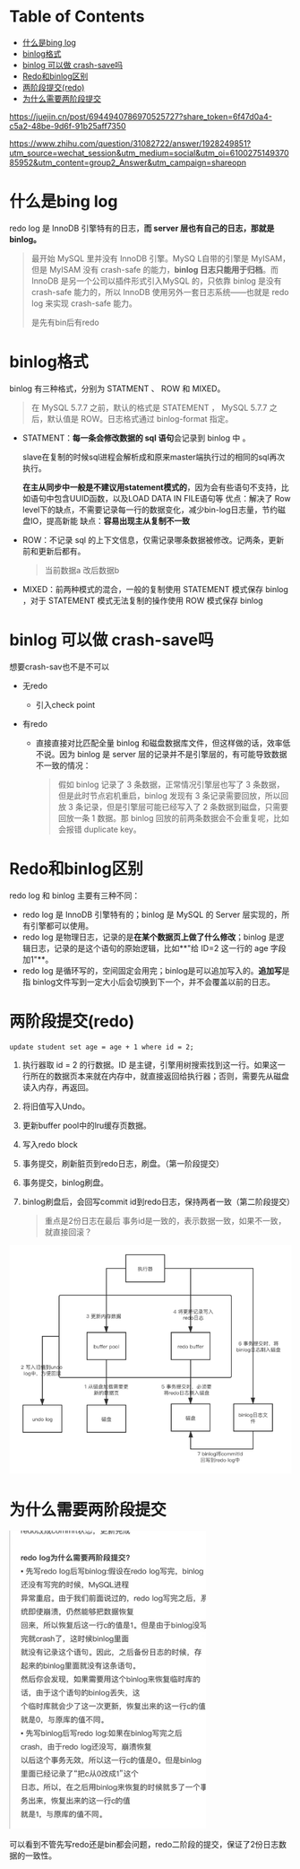# Table of Contents

* [什么是bing log](#什么是bing-log)
* [binlog格式](#binlog格式)
* [binlog 可以做 crash-save吗](#binlog-可以做-crash-save吗)
* [Redo和binlog区别](#redo和binlog区别)
* [两阶段提交(redo)](#两阶段提交redo)
* [为什么需要两阶段提交](#为什么需要两阶段提交)


https://juejin.cn/post/6944940786970525727?share_token=6f47d0a4-c5a2-48be-9d6f-91b25aff7350

https://www.zhihu.com/question/31082722/answer/1928249851?utm_source=wechat_session&utm_medium=social&utm_oi=610027514937085952&utm_content=group2_Answer&utm_campaign=shareopn

# 什么是bing log

redo log 是 InnoDB 引擎特有的日志，**而 server 层也有自己的日志，那就是 binlog。**



> 最开始 MySQL 里并没有 InnoDB 引擎。MySQ L自带的引擎是 MyISAM，但是 MyISAM 没有 crash-safe 的能力，**binlog 日志只能用于归档**。而 InnoDB 是另一个公司以插件形式引入MySQL 的，只依靠 binlog 是没有 crash-safe 能力的，所以 InnoDB 使用另外一套日志系统——也就是 redo log 来实现 crash-safe 能力。
>
> 是先有bin后有redo



# binlog格式

binlog 有三种格式，分别为 STATMENT 、 ROW 和 MIXED。

> 在 MySQL 5.7.7 之前，默认的格式是 STATEMENT ， MySQL 5.7.7 之后，默认值是 ROW。日志格式通过 binlog-format 指定。

+ STATMENT：**每一条会修改数据的 sql 语句**会记录到 binlog 中  。 

  slave在复制的时候sql进程会解析成和原来master端执行过的相同的sql再次执行。

  **在主从同步中一般是不建议用statement模式的**，因为会有些语句不支持，比如语句中包含UUID函数，以及LOAD DATA IN FILE语句等 优点：解决了 Row level下的缺点，不需要记录每一行的数据变化，减少bin-log日志量，节约磁盘IO，提高新能 缺点：**容易出现主从复制不一致** 

+ ROW：不记录 sql 的上下文信息，仅需记录哪条数据被修改。记两条，更新前和更新后都有。

  > 当前数据a
  > 改后数据b

+ MIXED：前两种模式的混合，一般的复制使用 STATEMENT 模式保存 binlog ，对于 STATEMENT 模式无法复制的操作使用 ROW 模式保存 binlog





# binlog 可以做 crash-save吗

想要crash-sav也不是不可以

+ 无redo

  + 引入check point

+ 有redo

  + 直接直接对比匹配全量 binlog 和磁盘数据库文件，但这样做的话，效率低不说。因为 binlog 是 server 层的记录并不是引擎层的，有可能导致数据不一致的情况：

    > 假如 binlog 记录了 3 条数据，正常情况引擎层也写了 3 条数据，但是此时节点宕机重启，binlog 发现有 3 条记录需要回放，所以回放 3 条记录，但是引擎层可能已经写入了 2 条数据到磁盘，只需要回放一条 1 数据。那 binlog 回放的前两条数据会不会重复呢，比如会报错 duplicate key。





# Redo和binlog区别

redo log 和 binlog 主要有三种不同：

- redo log 是 InnoDB 引擎特有的；binlog 是 MySQL 的 Server 层实现的，所有引擎都可以使用。
- redo log 是物理日志，记录的是**在某个数据页上做了什么修改**；binlog 是逻辑日志，记录的是这个语句的原始逻辑，比如**"给 ID=2 这一行的 age 字段加1"**。
- redo log 是循环写的，空间固定会用完；binlog是可以追加写入的。**追加写**是指 binlog文件写到一定大小后会切换到下一个，并不会覆盖以前的日志。



# 两阶段提交(redo)

```mysql
update student set age = age + 1 where id = 2;
```



1. 执行器取 id = 2 的行数据。ID 是主键，引擎用树搜索找到这一行。如果这一行所在的数据页本来就在内存中，就直接返回给执行器；否则，需要先从磁盘读入内存，再返回。

2. 将旧值写入Undo。

3. 更新buffer pool中的lru缓存页数据。

4. 写入redo block

5. 事务提交，刷新脏页到redo日志，刷盘。（第一阶段提交）

6. 事务提交，binlog刷盘。

7. binlog刷盘后，会回写commit id到redo日志，保持两者一致（第二阶段提交）

   > 重点是2份日志在最后 事务id是一致的，表示数据一致，如果不一致，就直接回滚？

![](.images/微信图片_20210909225652.png)

# 为什么需要两阶段提交

![1631201615671](.images/1631201615671.png)

可以看到不管先写redo还是bin都会问题，redo二阶段的提交，保证了2份日志数据的一致性。
